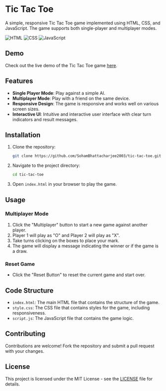 # Tic Tac Toe

A simple, responsive Tic Tac Toe game implemented using HTML, CSS, and JavaScript. The game supports both single-player and multiplayer modes.

![HTML](https://img.shields.io/badge/-HTML-orange?logo=html5&style=flat)
![CSS](https://img.shields.io/badge/-CSS-blue?logo=css3&style=flat)
![JavaScript](https://img.shields.io/badge/-JavaScript-yellow?logo=javascript&style=flat)

## Demo

Check out the live demo of the Tic Tac Toe game [here](https://tictactoebysohambhattacharjee.netlify.app/).

## Features

- **Single Player Mode**: Play against a simple AI.
- **Multiplayer Mode**: Play with a friend on the same device.
- **Responsive Design**: The game is responsive and works well on various screen sizes.
- **Interactive UI**: Intuitive and interactive user interface with clear turn indicators and result messages.

## Installation

1. Clone the repository:

    ```sh
    git clone https://github.com/SohamBhattacharjee2003/tic-tac-toe.git
    ```

2. Navigate to the project directory:

    ```sh
    cd tic-tac-toe
    ```

3. Open `index.html` in your browser to play the game.

## Usage

### Multiplayer Mode

1. Click the "Multiplayer" button to start a new game against another player.
2. Player 1 will play as "O" and Player 2 will play as "X".
3. Take turns clicking on the boxes to place your mark.
4. The game will display a message indicating the winner or if the game is a draw.

### Reset Game

- Click the "Reset Button" to reset the current game and start over.

## Code Structure

- `index.html`: The main HTML file that contains the structure of the game.
- `style.css`: The CSS file that contains styles for the game, including responsiveness.
- `script.js`: The JavaScript file that contains the game logic.

## Contributing

Contributions are welcome! Fork the repository and submit a pull request with your changes.

## License

This project is licensed under the MIT License - see the [LICENSE](LICENSE) file for details.
